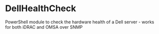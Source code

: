 # DellHealthCheck
PowerShell module to check the hardware health of a Dell server - works for both iDRAC and OMSA over SNMP
